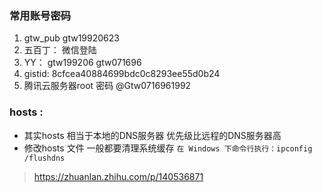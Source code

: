 ### 常用账号密码
  1. gtw_pub    gtw19920623
  2. 五百丁： 微信登陆
  3. YY： gtw199206 gtw071696
  4. gistid:  8cfcea40884699bdc0c8293ee55d0b24
  5. 腾讯云服务器root 密码 @Gtw0716961992

### hosts :
  + 其实hosts 相当于本地的DNS服务器 优先级比远程的DNS服务器高
  + 修改hosts 文件 一般都要清理系统缓存
  ```在 Windows 下命令行执行：ipconfig /flushdns```   
  > https://zhuanlan.zhihu.com/p/140536871
  